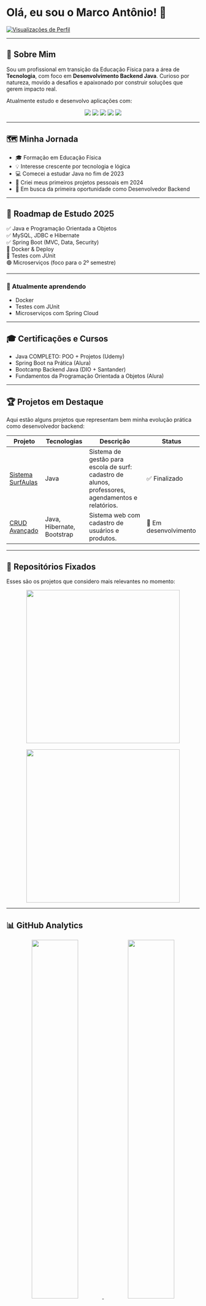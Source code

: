 # Olá, eu sou o Marco Antônio! 👋

<!-- Contador de Visitas -->
[![Visualizações de Perfil](https://komarev.com/ghpvc/?username=marcoladograu157&color=58a6ff&style=flat&label=Profile+Views)](https://github.com/marcoladograu157)

---

## 🚀 Sobre Mim

Sou um profissional em transição da Educação Física para a área de **Tecnologia**, com foco em **Desenvolvimento Backend Java**. Curioso por natureza, movido a desafios e apaixonado por construir soluções que gerem impacto real.

Atualmente estudo e desenvolvo aplicações com:
<div align="center">
  <img src="https://img.shields.io/badge/Java-ED8B00?style=for-the-badge&logo=openjdk&logoColor=white">
  <img src="https://img.shields.io/badge/Spring-6DB33F?style=for-the-badge&logo=spring&logoColor=white">
  <img src="https://img.shields.io/badge/MySQL-005C84?style=for-the-badge&logo=mysql&logoColor=white">
  <img src="https://img.shields.io/badge/Git-F05032?style=for-the-badge&logo=git&logoColor=white">
  <img src="https://img.shields.io/badge/IntelliJ_IDEA-000000?style=for-the-badge&logo=intellij-idea&logoColor=white">
</div>

---

## 🗺️ Minha Jornada

- 🎓 Formação em Educação Física  
- 💡 Interesse crescente por tecnologia e lógica  
- 💻 Comecei a estudar Java no fim de 2023  
- 🚀 Criei meus primeiros projetos pessoais em 2024  
- 🎯 Em busca da primeira oportunidade como Desenvolvedor Backend  

---

## 🧭 Roadmap de Estudo 2025

✅ Java e Programação Orientada a Objetos  
✅ MySQL, JDBC e Hibernate  
✅ Spring Boot (MVC, Data, Security)  
🚧 Docker & Deploy  
🚧 Testes com JUnit  
🟢 Microserviços (foco para o 2º semestre)  

---

### 🧠 Atualmente aprendendo

- Docker  
- Testes com JUnit  
- Microserviços com Spring Cloud  

---

## 🎓 Certificações e Cursos

- Java COMPLETO: POO + Projetos (Udemy)  
- Spring Boot na Prática (Alura)  
- Bootcamp Backend Java (DIO + Santander)  
- Fundamentos da Programação Orientada a Objetos (Alura)  

---

## 🏆 Projetos em Destaque

Aqui estão alguns projetos que representam bem minha evolução prática como desenvolvedor backend:

<div align="center">

| Projeto | Tecnologias | Descrição | Status |
|--------|-------------|-----------|--------|
| [Sistema SurfAulas](https://github.com/marcoladograu157/Projeto-Loja-de-surf-1-modulo.git) | Java | Sistema de gestão para escola de surf: cadastro de alunos, professores, agendamentos e relatórios. | ✅ Finalizado |
| [CRUD Avançado](https://github.com/marcoladograu157/crud-mysql) | Java, Hibernate, Bootstrap | Sistema web com cadastro de usuários e produtos. | 🚧 Em desenvolvimento |

</div>

---

## 📌 Repositórios Fixados

Esses são os projetos que considero mais relevantes no momento:

<div align="center" style="display: flex; flex-wrap: wrap; gap: 16px; justify-content: center;">
  <a href="https://github.com/marcotwe1/academia-api">
    <img width="400" src="https://github-readme-stats.vercel.app/api/pin/?username=marcotwe1&repo=academia-api&theme=navy&bg_color=0d1117&title_color=58a6ff&text_color=c9d1d9">
  </a>
  <a href="https://github.com/marcotwe1/crud-mysql">
    <img width="400" src="https://github-readme-stats.vercel.app/api/pin/?username=marcotwe1&repo=crud-mysql&theme=navy&bg_color=0d1117&title_color=58a6ff&text_color=c9d1d9">
  </a>
</div>


---

## 📊 GitHub Analytics

<div align="center">
  <a href="https://github.com/marcotwe1">
    <img width="49%" src="https://github-readme-stats.vercel.app/api?username=marcotwe1&show_icons=true&theme=navy&bg_color=0d1117&title_color=58a6ff&icon_color=58a6ff&text_color=c9d1d9&hide_border=true&include_all_commits=true&count_private=true">
  </a>
  <a href="https://github.com/marcotwe1">
   <img width="49%" src="https://github-readme-stats.vercel.app/api/top-langs/?username=marcotwe1&layout=compact&theme=navy&bg_color=0d1117&title_color=58a6ff&text_color=c9d1d9&hide_border=true&hide=php,python&langs_count=6">
  </a>
</div>


---

## 🤝 Como posso te ajudar?

- 💬 Dúvidas sobre lógica de programação e Java iniciante  
- 🔄 Compartilhar experiência de transição de carreira  
- 🔍 Revisar projetos simples de backend  

---

## 📬 Contato

<div align="center">
  <a href="mailto:marco_gomesougaldino@outlook.com">
    <img src="https://img.shields.io/badge/Outlook-0078D4?style=for-the-badge&logo=microsoft-outlook&logoColor=white">
  </a>
  <a href="https://www.linkedin.com/in/marco-gomes-240973248">
    <img src="https://img.shields.io/badge/LinkedIn-0077B5?style=for-the-badge&logo=linkedin&logoColor=white">
  </a>
  <a href="https://github.com/marcoladograu157">
    <img src="https://img.shields.io/badge/Portfólio-100000?style=for-the-badge&logo=github&logoColor=white">
  </a>
</div>

---

<div align="center">
  <img src="https://capsule-render.vercel.app/api?type=waving&color=58a6ff&height=60&section=footer">
</div>
